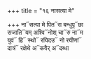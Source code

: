 +++
title = "१६ नासत्या मे"

+++
ना᳓सत्या मे पित᳓रा बन्धुपृ᳓छा  
सजाति᳓यम् अश्वि᳓नोश् चा᳓रु ना᳓म  
युवं᳓ हि᳓ स्थो᳓ रयिदउ᳓ नो रयीणां᳓  
दात्रं᳓ रक्षेथे अ᳓कवैर् अ᳓दब्धा